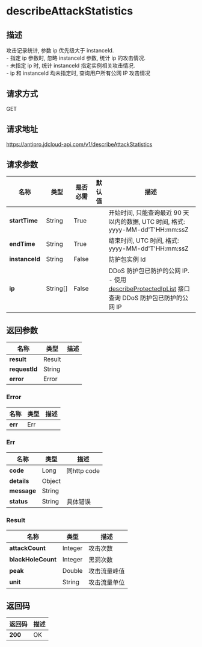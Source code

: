 # describeAttackStatistics


## 描述
攻击记录统计, 参数 ip 优先级大于 instanceId. <br>- 指定 ip 参数时, 忽略 instanceId 参数, 统计 ip 的攻击情况. <br>- 未指定 ip 时, 统计 instanceId 指定实例相关攻击情况. <br>- ip 和 instanceId 均未指定时, 查询用户所有公网 IP 攻击情况

## 请求方式
GET

## 请求地址
https://antipro.jdcloud-api.com/v1/describeAttackStatistics


## 请求参数
|名称|类型|是否必需|默认值|描述|
|---|---|---|---|---|
|**startTime**|String|True| |开始时间, 只能查询最近 90 天以内的数据, UTC 时间, 格式: yyyy-MM-dd'T'HH:mm:ssZ|
|**endTime**|String|True| |结束时间, UTC 时间, 格式: yyyy-MM-dd'T'HH:mm:ssZ|
|**instanceId**|String|False| |防护包实例 Id|
|**ip**|String[]|False| |DDoS 防护包已防护的公网 IP. <br>- 使用 <a href='http://docs.jdcloud.com/anti-ddos-protection-package/api/describeprotectediplist'>describeProtectedIpList</a> 接口查询 DDoS 防护包已防护的公网 IP|


## 返回参数
|名称|类型|描述|
|---|---|---|
|**result**|Result| |
|**requestId**|String| |
|**error**|Error| |

### Error
|名称|类型|描述|
|---|---|---|
|**err**|Err| |
### Err
|名称|类型|描述|
|---|---|---|
|**code**|Long|同http code|
|**details**|Object| |
|**message**|String| |
|**status**|String|具体错误|
### Result
|名称|类型|描述|
|---|---|---|
|**attackCount**|Integer|攻击次数|
|**blackHoleCount**|Integer|黑洞次数|
|**peak**|Double|攻击流量峰值|
|**unit**|String|攻击流量单位|

## 返回码
|返回码|描述|
|---|---|
|**200**|OK|
